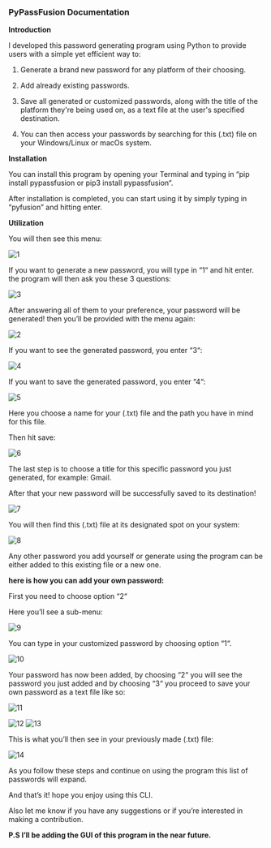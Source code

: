 ### **PyPassFusion Documentation**

**Introduction**

I developed this password generating program using Python to provide users with a simple yet efficient way to:

1. Generate a brand new password for any platform of their choosing.

2. Add already existing passwords.

3. Save all generated or customized passwords, along with the title of the platform they're being used on, as a text file at the user's specified destination.

4. You can then access your passwords by searching for this (.txt) file on your Windows/Linux or macOs system.


**Installation**

You can install this program by opening your Terminal and typing in “pip install pypassfusion or pip3 install pypassfusion“.

After installation is completed, you can start using it by simply typing in “pyfusion” and hitting enter.


**Utilization**

You will then see this menu:

![1](https://user-images.githubusercontent.com/72671131/228978212-0eb717fd-0b28-4366-ba0e-fd9adaa2f209.png)

If you want to generate a new password, you will type in “1“ and hit enter. the program will then ask you these 3 questions:

![3](https://user-images.githubusercontent.com/72671131/228978507-267adcc1-9d74-4894-a32a-bb4123f272c1.png)

After answering all of them to your preference, your password will be generated! then you’ll be provided with the menu again:

![2](https://user-images.githubusercontent.com/72671131/228978646-4d88f055-675d-48cd-b6c0-aae5cda057d4.png)

If you want to see the generated password, you enter “3“:

![4](https://user-images.githubusercontent.com/72671131/228978771-cf92350b-c26b-48d4-b33f-b2f7b0fec3ed.png)

If you want to save the generated password, you enter “4“:

![5](https://user-images.githubusercontent.com/72671131/228978854-0fb5fc23-9350-4a70-b076-fdf7f0ae5654.png)

Here you choose a name for your (.txt) file and the path you have in mind for this file.

Then hit save:

![6](https://user-images.githubusercontent.com/72671131/228978991-e8ee2bfb-78c7-42ec-9264-6260ec10a28a.png)

The last step is to choose a title for this specific password you just generated, for example: Gmail.

After that your new password will be successfully saved to its destination!

![7](https://user-images.githubusercontent.com/72671131/228979070-33f92aa4-fa8c-4c68-b023-76d869bba4aa.png)

You will then find this (.txt) file at its designated spot on your system:

![8](https://user-images.githubusercontent.com/72671131/228979144-ddfc8eeb-2e9f-4b29-a51a-1d37ddedcd91.png)

Any other password you add yourself or generate using the program can be either added to this existing file or a new one.

**here is how you can add your own password:**

First you need to choose option “2“

Here you’ll see a sub-menu:

![9](https://user-images.githubusercontent.com/72671131/228979318-9a06ef56-07cb-4b8b-a33a-5c5a9a691c57.png)

You can type in your customized password by choosing option “1“.

![10](https://user-images.githubusercontent.com/72671131/228979398-97db7073-7496-43c4-94f6-62ffa610359d.png)

Your password has now been added, by choosing “2“ you will see the password you just added and by choosing “3“ you proceed to save your own password as a text file like so:

![11](https://user-images.githubusercontent.com/72671131/228979487-740769c4-532e-4636-8f4e-f63ccff997ad.png)

![12](https://user-images.githubusercontent.com/72671131/228979562-11f5c593-4fe4-4b9d-924d-d76efb9ae97b.png)
![13](https://user-images.githubusercontent.com/72671131/228979565-496cbc3a-f950-4501-a5a4-a073f0659e08.png)

This is what you’ll then see in your previously made (.txt) file:

![14](https://user-images.githubusercontent.com/72671131/228979625-ac444c86-dfb1-4fb6-a926-d946056fa38b.png)

As you follow these steps and continue on using the program this list of passwords will expand.

And that’s it! hope you enjoy using this CLI. 

Also let me know if you have any suggestions or if you’re interested in making a contribution.

 

**P.S   I’ll be adding the GUI of this program in the near future.**


